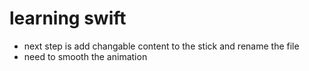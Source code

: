 # learning swift
* next step is add changable content to the stick and rename the file
* need to smooth the animation
